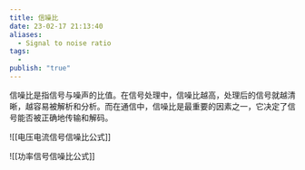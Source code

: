 ```yaml
---
title: 信噪比
date: 23-02-17 21:13:40
aliases:
  - Signal to noise ratio
tags:
  - 
publish: "true"
---
```


信噪比是指信号与噪声的比值。在信号处理中，信噪比越高，处理后的信号就越清晰，越容易被解析和分析。而在通信中，信噪比是最重要的因素之一，它决定了信号能否被正确地传输和解码。

![[电压电流信号信噪比公式]]

![[功率信号信噪比公式]]